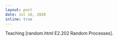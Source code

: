 ```yaml
---
layout: post
date: Jul 16, 2020
inline: true
---
```


Teaching [random.html E2.202 Random Processes].
